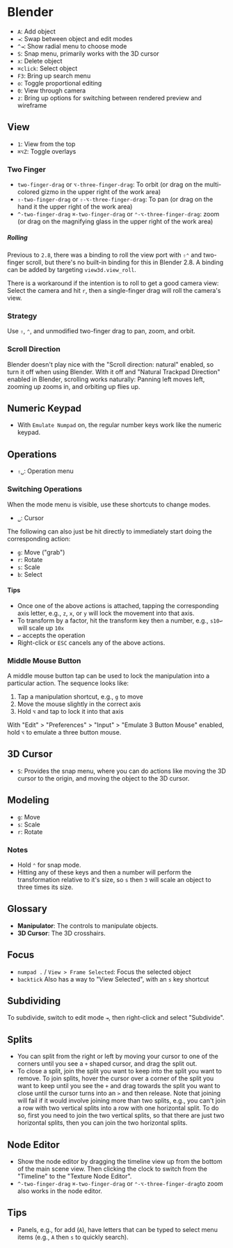 # Blender

- `A`: Add object
- `⇥`: Swap between object and edit modes
- `^⇥`: Show radial menu to choose mode
- `S`: Snap menu, primarily works with the 3D cursor
- `x`: Delete object
- `⌘click`: Select object
- `F3`: Bring up search menu
- `o`: Toggle proportional editing
- `0`: View through camera
- `z`: Bring up options for switching between rendered preview and wireframe

## View

- `1`: View from the top
- `⌘⌥Z`: Toggle overlays

### Two Finger

- `two-finger-drag` or `⌥-three-finger-drag`: To orbit (or drag on the multi-colored gizmo in the upper right of the work area)
- `⇧-two-finger-drag` or `⇧-⌥-three-finger-drag`: To pan (or drag on the hand it the upper right of the work area)
- `^-two-finger-drag` `⌘-two-finger-drag` or `⌃-⌥-three-finger-drag`: zoom (or drag on the magnifying glass in the upper right of the work area)

##### Rolling

Previous to `2.8`, there was a binding to roll the view port with `⇧⌃` and two-finger scroll, but there's no built-in binding for this in Blender 2.8. A binding can be added by targeting `view3d.view_roll`.

There is a workaround if the intention is to roll to get a good camera view: Select the camera and hit `r`, then a single-finger drag will roll the camera's view.

### Strategy

Use `⇧`, `⌃`, and unmodified two-finger drag to pan, zoom, and orbit.

### Scroll Direction

Blender doesn't play nice with the "Scroll direction: natural" enabled, so turn it off when using Blender. With it off and "Natural Trackpad Direction" enabled in Blender, scrolling works naturally: Panning left moves left, zooming up zooms in, and orbiting up flies up.

## Numeric Keypad

- With `Emulate Numpad` on, the regular number keys work like the numeric keypad.

## Operations

- `⇧␣`: Operation menu

### Switching Operations

When the mode menu is visible, use these shortcuts to change modes.

- `␣`: Cursor

The following can also just be hit directly to immediately start doing the corresponding action:

- `g`: Move ("grab")
- `r`: Rotate
- `s`: Scale
- `b`: Select

#### Tips

- Once one of the above actions is attached, tapping the corresponding axis letter, e.g., `z`, `x`, or `y` will lock the movement into that axis.
- To transform by a factor, hit the transform key then a number, e.g., `s10↩` will scale up `10x`
- `↩` accepts the operation
- Right-click or `ESC` cancels any of the above actions.

### Middle Mouse Button

A middle mouse button tap can be used to lock the manipulation into a particular action. The sequence looks like:

1. Tap a manipulation shortcut, e.g., `g` to move
2. Move the mouse slightly in the correct axis
3. Hold `⌥` and tap to lock it into that axis

With "Edit" > "Preferences" > "Input" > "Emulate 3 Button Mouse" enabled, hold `⌥` to emulate a three button mouse.

## 3D Cursor

- `S`: Provides the snap menu, where you can do actions like moving the 3D cursor to the origin, and moving the object to the 3D cursor.

## Modeling

- `g`: Move
- `s`: Scale
- `r`: Rotate

### Notes

- Hold `⌃` for snap mode.
- Hitting any of these keys and then a number will perform the transformation relative to it's size, so `s` then `3` will scale an object to three times its size.

## Glossary

- **Manipulator**: The controls to manipulate objects.
- **3D Cursor**: The 3D crosshairs.

## Focus

- `numpad .` / `View > Frame Selected`: Focus the selected object
- `backtick` Also has a way to "View Selected", with an `s` key shortcut

## Subdividing

To subdivide, switch to edit mode `⇥`, then right-click and select "Subdivide".

## Splits

- You can split from the right or left by moving your cursor to one of the corners until you see a `+` shaped cursor, and drag the split out.
- To close a split, join the split you want to keep into the split you want to remove. To join splits, hover the cursor over a corner of the split you want to keep until you see the `+` and drag towards the split you want to close until the cursor turns into an `>` and then release. Note that joining will fail if it would involve joining more than two splits, e.g., you can't join a row with two vertical splits into a row with one horizontal split. To do so, first you need to join the two vertical splits, so that there are just two horizontal splits, then you can join the two horizontal splits.

## Node Editor

- Show the node editor by dragging the timeline view up from the bottom of the main scene view. Then clicking the clock to switch from the "Timeline" to the "Texture Node Editor".
- `^-two-finger-drag` `⌘-two-finger-drag` or `⌃-⌥-three-finger-drag`to zoom also works in the node editor.

## Tips

- Panels, e.g., for add (`A`), have letters that can be typed to select menu items (e.g., `A` then `s` to quickly search).
